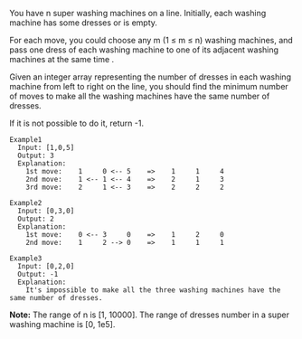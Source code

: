 You have n super washing machines on a line. Initially, each washing machine has some dresses or is empty.

For each move, you could choose any m (1 ≤ m ≤ n) washing machines, and pass one dress of each washing machine to one of its adjacent washing machines at the same time .

Given an integer array representing the number of dresses in each washing machine from left to right on the line, you should find the minimum number of moves to make all the washing machines have the same number of dresses. 

If it is not possible to do it, return -1.

```
Example1
  Input: [1,0,5]
  Output: 3
  Explanation: 
    1st move:    1     0 <-- 5    =>    1     1     4
    2nd move:    1 <-- 1 <-- 4    =>    2     1     3    
    3rd move:    2     1 <-- 3    =>    2     2     2   

Example2
  Input: [0,3,0]
  Output: 2
  Explanation: 
    1st move:    0 <-- 3     0    =>    1     2     0    
    2nd move:    1     2 --> 0    =>    1     1     1     

Example3
  Input: [0,2,0]
  Output: -1
  Explanation: 
    It's impossible to make all the three washing machines have the same number of dresses. 
```

**Note:**
  The range of n is [1, 10000].
  The range of dresses number in a super washing machine is [0, 1e5].